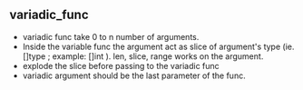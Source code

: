 ## variadic_func

- variadic func take 0 to n number of arguments. 
- Inside the variable func the argument act as slice of argument's type (ie. []type ; example: []int ). len, slice, range works on the argument.
- explode the slice before passing to the variadic func
- variadic argument should be the last parameter of the func. 

